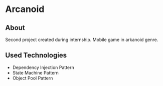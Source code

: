 # Arcanoid

## About
Second project created during internship. Mobile game in arkanoid genre.

## Used Technologies
- Dependency Injection Pattern
- State Machine Pattern
- Object Pool Pattern
